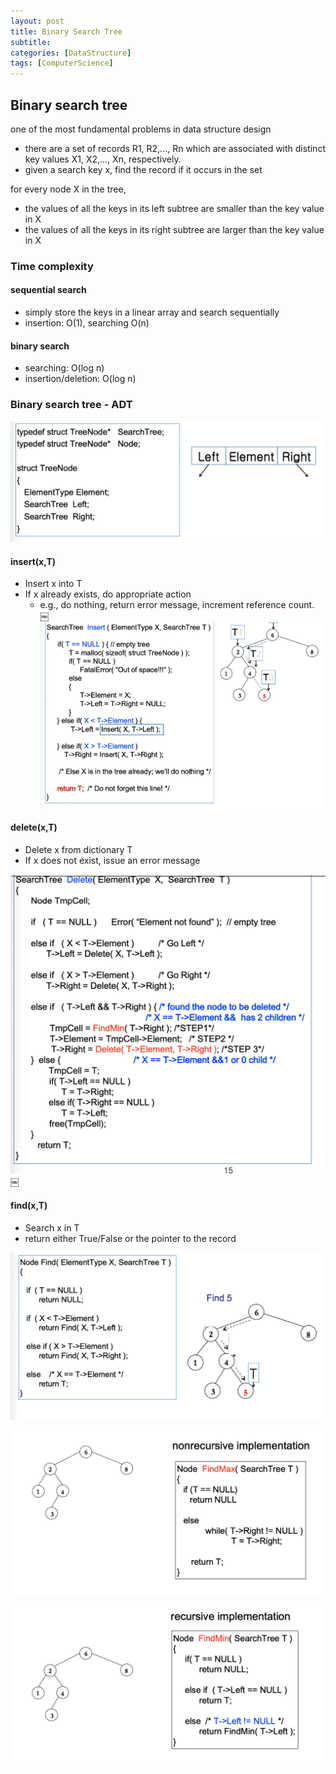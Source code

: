 ```yaml
---
layout: post
title: Binary Search Tree
subtitle: 
categories: [DataStructure]
tags: [ComputerScience]
---
```


## Binary search tree

one of the most fundamental problems in data structure design 
- there are a set of records R1, R2,..., Rn which are associated with distinct key values X1, X2,..., Xn, respectively. 
- given a search key x, find the record if it occurs in the set 


for every node X in the tree, 
- the values of all the keys in its left subtree are smaller than the key value in X 
- the values of all the keys in its right subtree are larger than the key value in X 

### Time complexity

#### sequential search
- simply store the keys in a linear array and search sequentially 
- insertion: O(1), searching O(n) 

#### binary search
- searching: O(log n)
- insertion/deletion: O(log n) 

### Binary search tree - ADT

![6.1](/assets/images/data_structure/6.1.png)

#### insert(x,T)
- Insert x into T
- If x already exists, do appropriate action
    - e.g., do nothing, return error message, increment reference count.
￼
![6.2](/assets/images/data_structure/6.2.png)

#### delete(x,T)
- Delete x from dictionary T 
- If x does not exist, issue an error message 

![6.3](/assets/images/data_structure/6.3.png)￼

#### find(x,T)
- Search x in T
- return either True/False or the pointer to the record 

![6.4](/assets/images/data_structure/6.4.png)

![6.5](/assets/images/data_structure/6.5.png)

![6.6](/assets/images/data_structure/6.6.png)